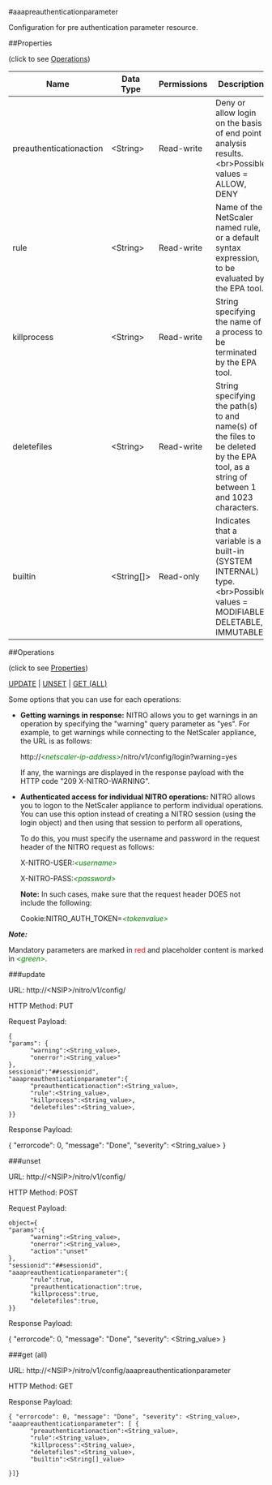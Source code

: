 #aaapreauthenticationparameter

Configuration for pre authentication parameter resource.


##Properties 
<span>(click to see [Operations](#operations))</span>


<table><thead><tr><th>Name</th><th> Data Type</th><th> Permissions</th><th>Description</th></tr></thead><tbody><tr><td>preauthenticationaction</td><td>&lt;String></td><td>Read-write</td><td>Deny or allow login on the basis of end point analysis results.&lt;br>Possible values = ALLOW, DENY</td><tr><tr><td>rule</td><td>&lt;String></td><td>Read-write</td><td>Name of the NetScaler named rule, or a default syntax expression, to be evaluated by the EPA tool.</td><tr><tr><td>killprocess</td><td>&lt;String></td><td>Read-write</td><td>String specifying the name of a process to be terminated by the EPA tool.</td><tr><tr><td>deletefiles</td><td>&lt;String></td><td>Read-write</td><td>String specifying the path(s) to and name(s) of the files to be deleted by the EPA tool, as a string of between 1 and 1023 characters.</td><tr><tr><td>builtin</td><td>&lt;String[]></td><td>Read-only</td><td>Indicates that a variable is a built-in (SYSTEM INTERNAL) type.&lt;br>Possible values = MODIFIABLE, DELETABLE, IMMUTABLE</td><tr></tbody></table>
##Operations 
<span>(click to see [Properties](#properties))</span>


[UPDATE](#update) | [UNSET](#unset) | [GET (ALL)](#get-(all))


Some options that you can use for each operations:
<ul><li><p><b>Getting warnings in response:</b> NITRO allows you to get warnings in an operation by specifying the "warning" query parameter as "yes". For example, to get warnings while connecting to the NetScaler appliance, the URL is as follows:</p><p>http://<span style="color:green;font-style:italic;">&lt;netscaler-ip-address&gt;</span>/nitro/v1/config/login?warning=yes</p><p>If any, the warnings are displayed in the response payload with the HTTP code "209 X-NITRO-WARNING".</p></li><li><p><b>Authenticated access for individual NITRO operations:</b> NITRO allows you to logon to the NetScaler appliance to perform individual operations. You can use this option instead of creating a NITRO session (using the login object) and then using that session to perform all operations,</p><p>To do this, you must specify the username and password in the request header of the NITRO request as follows:</p><p>X-NITRO-USER:<span style="color:green;font-style:italic;">&lt;username&gt;</span></p><p>X-NITRO-PASS:<span style="color:green;font-style:italic;">&lt;password&gt;</span></p><p><b>Note:</b> In such cases, make sure that the request header DOES not include the following:</p><p>Cookie:NITRO_AUTH_TOKEN=<span style="color:green;font-style:italic;">&lt;tokenvalue&gt;</span></p></li></ul>



***Note:*** 
Mandatory parameters are marked in <span style="color:#FF0000;">red</span> and placeholder content is marked in <span style="color:green;font-style:italic">&lt;green&gt;</span>.

###update



URL: http://&lt;NSIP&gt;/nitro/v1/config/
HTTP Method: PUT
Request Payload: ```{"params": {      "warning":<String_value>,      "onerror":<String_value>"},sessionid":"##sessionid","aaapreauthenticationparameter":{      "preauthenticationaction":<String_value>,      "rule":<String_value>,      "killprocess":<String_value>,      "deletefiles":<String_value>,}}```
Response Payload: 
{ "errorcode": 0, "message": "Done", "severity": <String_value> }


###unset



URL: http://&lt;NSIP&gt;/nitro/v1/config/
HTTP Method: POST
Request Payload: ```object={"params":{      "warning":<String_value>,      "onerror":<String_value>,      "action":"unset"},"sessionid":"##sessionid","aaapreauthenticationparameter":{      "rule":true,      "preauthenticationaction":true,      "killprocess":true,      "deletefiles":true,}}```
Response Payload: 
{ "errorcode": 0, "message": "Done", "severity": <String_value> }


###get (all)



URL: http://&lt;NSIP&gt;/nitro/v1/config/aaapreauthenticationparameter
HTTP Method: GET
Response Payload: ```{ "errorcode": 0, "message": "Done", "severity": <String_value>, "aaapreauthenticationparameter": [ {      "preauthenticationaction":<String_value>,      "rule":<String_value>,      "killprocess":<String_value>,      "deletefiles":<String_value>,      "builtin":<String[]_value>}]}```



